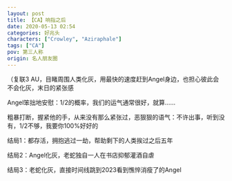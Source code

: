 ```yaml
---
layout: post
title: 【CA】响指之后
date: 2020-05-13 02:54
categories: 好兆头
characters: ["Crowley", "Aziraphale"]
tags: ["CA"]
pov: 第三人称
origin: 名人朋友圈
---
```


（复联3 AU，目睹周围人类化灰，用最快的速度赶到Angel身边，也担心彼此会不会化灰，末日的紧张感

Angel笨拙地安慰：1/2的概率，我们的运气通常很好，就算……

粗暴打断，握紧他的手，从来没有那么紧张过，恶狠狠的语气：不许出事，听到没有，1/2不够，我要你100%好好的



结局1：都存活，拥抱逃过一劫，帮助剩下的人类挨过之后五年

结局2：Angel化灰，老蛇独自一人在书店抑郁灌酒自虐

结局3：老蛇化灰，直接时间线跳到2023看到憔悴消瘦了的Angel
